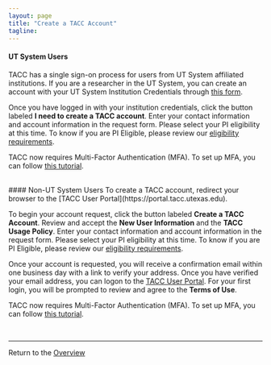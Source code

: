 ```yaml
---
layout: page
title: "Create a TACC Account"
tagline:
---
```


#### UT System Users
TACC has a single sign-on process for users from UT System affiliated institutions. If you are a researcher in the UT System, you can create an account with your UT System Institution Credentials through [this form](https://portal.tacc.utexas.edu/utdr).

Once you have logged in with your institution credentials, click the button labeled **I need to create a TACC account**. Enter your contact information and account information in the request form. Please select your PI eligibility at this time. To know if you are PI Eligible, please review our [eligibility requirements](https://portal.tacc.utexas.edu/allocations-overview).

TACC now requires Multi-Factor Authentication (MFA). To set up MFA, you can follow [this tutorial](https://portal.tacc.utexas.edu/tutorials/multifactor-authentication).

<br>
#### Non-UT System Users
To create a TACC account, redirect your browser to the [TACC User Portal](https://portal.tacc.utexas.edu).

To begin your account request, click the button labeled **Create a TACC Account**. Review and accept the **New User Information** and the **TACC Usage Policy**. Enter your contact information and account information in the request form. Please select your PI eligibility at this time. To know if you are PI Eligible, please review our [eligibility requirements](https://portal.tacc.utexas.edu/allocations-overview).

Once your account is requested, you will receive a confirmation email within one business day with a link to verify your address. Once you have verified your email address, you can logon to the [TACC User Portal](https://portal.tacc.utexas.edu). For your first login, you will be prompted to review and agree to the **Terms of Use**.

TACC now requires Multi-Factor Authentication (MFA). To set up MFA, you can follow [this tutorial](https://portal.tacc.utexas.edu/tutorials/multifactor-authentication).

<br>

---
Return to the [Overview](../index.md)
